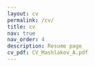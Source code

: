 ```yaml
---
layout: cv
permalink: /cv/
title: cv
nav: true
nav_order: 4
description: Resume page
cv_pdf: CV_Mashlakov_A.pdf
---
```

